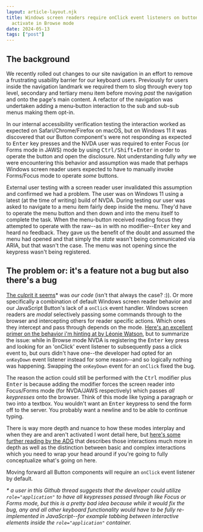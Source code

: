 ```yaml
---
layout: article-layout.njk
title: Windows screen readers require onClick event listeners on buttons to
  activate in Browse mode
date: 2024-05-13
tags: ["post"]
---
```


## The background

We recently rolled out changes to our site navigation in an effort to remove a
frustrating usability barrier for our keyboard users. Previously for users
inside the navigation landmark we required
them to slog through every top level, secondary and tertiary menu item before
moving _past_ the navigation and onto the page's main content. A refactor of the navigation was undertaken adding a menu-button interaction to the sub and sub-sub menus making them opt-in.

In our internal accessibility verification testing the interaction worked as
expected on Safari/Chrome/Firefox on macOS, but on Windows 11 it was discovered
that our Button component's were not responding as expected to <kbd>Enter</kbd>
key presses and the NVDA user was required to enter Focus (or Forms mode in
JAWS) mode by using <kbd>Ctrl/Shift</kbd>+<kbd>Enter</kbd> in order to operate
the button and open the disclosure. Not understanding fully _why_ we were
encountering this behavior and assumption was made that perhaps Windows screen
reader users expected to have to manually invoke Forms/Focus mode to operate
_some_ buttons.

External user testing with a screen reader user invalidated this assumption and confirmed we had a problem. The user was on Windows 11 using a latest (at the time of writing) build of NVDA. During testing our user was asked to navigate to a menu item fairly deep inside
the menu. They'd have to operate the menu button and then down and into the menu
itself to complete the task. When the menu-button received reading focus they
attempted to operate with the raw--as in with no modifier--<kbd>Enter</kbd> key and heard no feedback. They gave us the benefit of the doubt and assumed the menu had opened and that simply the _state_ wasn't being communicated via ARIA, but that wasn't the case. The menu was not opening since the keypress wasn't being registered.

## The problem or: it's a feature not a bug but also there's a bug

[The culprit it seems](https://github.com/nvaccess/nvda/issues/7898#issuecomment-529384975)* was _our code_ (isn't that always the case? :)). Or more specifically a combination of default Windows screen reader behavior and our JavaScript Button's lack of a `onClick` event handler. Windows screen readers are _modal_ selectively passing some commands through to the browser and intercepting others for reader specific actions. Which ones they intercept and pass through depends on the mode. [Here's an excellent primer on the behavior i'm hinting at by Léonie Watson](https://tink.uk/understanding-screen-reader-interaction-modes/), but to summarize the issue: while in Browse mode NVDA is registering the <kbd>Enter</kbd> key press and looking for an 'onClick' event listener to subsequently pass a click event to, but ours didn't have one--the developer had opted for an `onKeyDown` event listener instead for some reason--and so logically nothing was happening. Swapping the `onKeyDown` event for an `onClick` fixed the bug.

The reason the action could still be performed with the <kbd>Ctrl</kbd> modifier
plus <kbd>Enter</kbd> is because adding the modifier forces the screen reader
into Focus/Forms mode (for NVDA/JAWS respectively) which passes _all keypresses_
onto the browser. Think of this mode like typing a paragraph or two into a textbox. You wouldn't
want an <kbd>Enter</kbd> keypress to send the form off to the server. You probably want a
newline and to be able to continue typing. 

There is way more depth and nuance to
how these modes interplay and when they are and aren't activated I wont detail
here, but [here's some further reading by the ADG](https://www.accessibility-developer-guide.com/knowledge/screen-readers/desktop/browse-focus-modes/) that describes those interactions much more in depth as well as the distinction between basic and complex interactions which you need to wrap your head around if you're going to fully conceptualize what's going on here. 

Moving forward all Button components will require an `onClick` event listener by
default.

_* a user in this Github thread suggests that the developer could utilize
`role="application"` to have all keypresses passed through like Focus or Forms
mode, but this is a pretty bad idea because while it would fix the bug, any and all other keyboard functionality
would have to be fully re-implemented in JavaScript--for example tabbing between
interactive elements inside the `role="application"` container._
